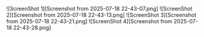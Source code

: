 ![ScreenShot 1][Screenshot from 2025-07-18 22-43-07.png]
![ScreenShot 2][Screenshot from 2025-07-18 22-43-13.png]
![ScreenShot 3][Screenshot from 2025-07-18 22-43-21.png]
![ScreenShot 4][Screenshot from 2025-07-18 22-43-28.png]
